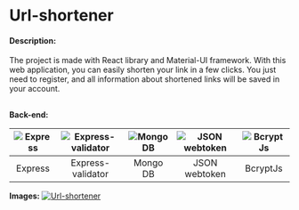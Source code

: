 # Url-shortener
#### Description:
The project is made with React library and Material-UI framework. With this web application, you can easily shorten your link in a few clicks. You just need to register, and all information about shortened links will be saved in your account.

## 
**Back-end:**

| ![Express](https://www.oleinikov.dev/project-icons/express.svg) | ![Express-validator](https://www.oleinikov.dev/project-icons/express-validator.svg) | ![Mongo DB](https://www.oleinikov.dev/project-icons/mongo-db.svg) | ![JSON webtoken](https://www.oleinikov.dev/project-icons/jwt.svg) | ![BcryptJs](https://www.oleinikov.dev/project-icons/bcrypt-js.svg) | 
|:--:|:--:|:--:|:--:|:--:|
| Express | Express-validator | Mongo DB | JSON webtoken | BcryptJs | 

**Images:**
[![Url-shortener](https://www.oleinikov.dev/static/8c26e71b803e2f357b4a7e67376fbff3/99d89/url-shortener-featured.webp "Url-shortener")](https://www.oleinikov.dev/static/8c26e71b803e2f357b4a7e67376fbff3/99d89/url-shortener-featured.webp "Url-shortener")
